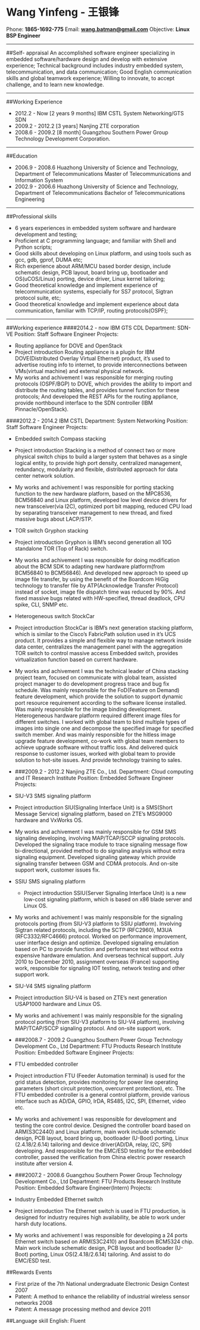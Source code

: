 <!--
Comments:
Using markdown to maintain the resume.
Easy to diff between different versions of files, update one file, synch  to all

TODO:
- Page break?
-->
Wang Yinfeng - 王银锋
===============
Phone: 	**1865-1692-775**
Email: **wang.batman@gmail.com**
Objective: **Linux BSP Engineer**
_____________________________
##Self- appraisal
An accomplished software engineer specializing in embedded software/hardware design and develop with extensive experience; Technical background includes industry embedded system, telecommunication, and data communication; Good English communication skills and global teamwork experience;  Willing to innovate, to accept challenge, and to learn new knowledge. 
___________________________
##Working Experience
- 2012.2  -   Now   [2 years 9 months] IBM CSTL System Networking/GTS SDN 
- 2009.2  -  2012.2  [3 years] Nanjing ZTE corporation
- 2008.6  -  2009.2  [8 month] Guangzhou Southern Power Group Technology Development Corporation.

______________________________
##Education
 - 2006.9 - 2008.6 Huazhong University of Science and Technology, Department of Telecommunications
 Master of Telecommunications and Information System
 - 2002.9 - 2006.6 Huazhong University of Science and Technology, Department of Telecommunications
 Bachelor of Telecommunications Engineering

___________________________                                                                                                     
##Professional skills
- 6 years experiences in embedded system software and hardware development and testing; 
- Proficient at C programming language; and familiar with Shell and Python scripts;
- Good skills about developing on Linux platform, and using tools such as gcc, gdb, gprof, DUMA etc;
- Rich experience about ARM/MCU based border design, include schematic design, PCB layout, board bring up, bootloader and OS(uCOS/Linux) porting, device driver, Linux kernel tailoring;
- Good theoretical knowledge and implement experience of telecommunication systems, especially for SS7 protocol, Sigtran protocol suite, etc; 
- Good theoretical knowledge and implement experience about data communication, familiar with TCP/IP, routing protocols(OSPF);
                                                                                                     

_______________________________
##Working experience
####2014.2  -  now  IBM GTS CDL
Department: SDN-VE 
Position: Staff Software Engineer
Projects: 

- Routing appliance for DOVE and OpenStack
 - Project introduction
Routing appliance is a plugin for IBM DOVE(Distributed Overlay Virtual Ethernet) product, it’s used to advertise routing info to internet, to provide interconnections between VMs(virtual machine) and external physical network.
 - My works and achivement
I was responsible for merging routing protocols (OSPF/BGP) to DOVE, which provides the ability to import and distribute the routing tables, and provides tunnel function for these protocols;
And developed the REST APIs for the routing appliance, provide northbound interface to the SDN controller (IBM Pinnacle/OpenStack).

####2012.2  -  2014.2 IBM CSTL
Department: System Networking
Position: Staff Software Engineer
Projects:

- Embedded switch Compass stacking
 - Project introduction
Stacking is a method of connect two or more physical switch chips to build a larger system that behaves as a single logical entity, to provide high port density, centralized management, redundancy, modularity and flexible, distributed approach for data center network solution.
 - My works and achivement
I was responsible for porting stacking function to the new hardware platform, based on the MPC8536, BCM56840 and Linux platform, developed low level device drivers for new transceiver(via I2C), optimized port bit mapping, reduced CPU load by separating transceiver management to new thread, and fixed massive bugs about LACP/STP.
- TOR switch Gryphon stacking
 - Project introduction
Gryphon is IBM’s second generation all 10G standalone TOR (Top of Rack) switch.
 - My works and achivement
I was responsible for doing modification about the BCM SDK to adapting new hardware platform(from BCM56840 to BCM56846). 
And developed new approach to speed up image file transfer, by using the benefit of the Boardcom HiGig technology to transfer file by ATP(Acknowledge Transfer Protocol) instead of socket, image file dispatch time was reduced by 90%.
And fixed massive bugs related with HW-specified, thread deadlock, CPU spike, CLI, SNMP etc.
- Heterogeneous switch StockCar
 - Project introduction 
StockCar is IBM’s next generation stacking platform, which is similar to the Cisco’s FabricPath solution used in it’s UCS product. It provides a simple and flexible way to manage network inside data center, centralizes the management panel with the aggregation TOR switch to control massive access Embedded switch, provides virtualization function based on current hardware.
 - My works and achivement
I was the technical leader of China stacking project team, focused on communicate with global team, assisted project manager to do development progress trace and bug fix schedule.
Was mainly responsible for the FoD(Feature on Demand) feature development, which provide the solution to support dynamic port resource requirement according to the software license installed.
Was mainly responsible for the image binding development. Heterogeneous hardware platform required different image files for different switches. I worked with global team to bind multiple types of images into single one and decompose the specified image for specified switch member.
And was mainly responsible for the hitless image upgrade feature development, co-work with global team members to achieve upgrade software without traffic loss.
And delivered quick response to customer issues, worked with global team to provide solution to hot-site issues. And provide technology training to sales.


- ###2009.2  -  2012.2     Nanjing ZTE Co., Ltd.
Department: Cloud computing and IT Research Institute
Position: Embedded Software Engineer
Projects:

- SIU-V3 SMS signaling platform
 - Project introduction 
SIU(Signaling Interface Unit) is a SMS(Short Message Service) signaling platform, based on ZTE’s MSG9000 hardware and VxWorks OS.
 - My works and achivement
I was mainly responsible for GSM SMS signaling developing, involving MAP/TCAP/SCCP signaling protocols. Developed the signaling trace module to trace signaling message flow bi-directional, provided method to do signaling analysis without extra signaling equipment.
Developed signaling gateway which provide signaling transfer between GSM and CDMA protocols.
And on-site support work, customer issues fix.
- SSIU SMS signaling platform
  - Project introduction
SSIU(Server Signaling Interface Unit) is a new low-cost signaling platform, which is based on x86 blade server and Linux OS.
 - My works and achivement
I was mainly responsible for the signaling protocols porting (from SIU-V3 platform to SSIU platform). Involving Sigtran related protocols, including the SCTP (RFC2960), M3UA (RFC3332/RFC4666) protocol.
Worked on performance improvement, user interface design and optimize.
Developed signaling emulation based on PC to provide function and performance test without extra expensive hardware emulation.
And overseas technical support. July 2010 to December 2010, assignment overseas (France) supporting work, responsible for signaling IOT testing, network testing and other support work.
- SIU-V4 SMS signaling platform
 - Project introduction
SIU-V4 is based on ZTE’s next generation USAP1000 hardware and Linux OS.
 - My works and achivement
I was mainly responsible for the signaling protocol porting (from SIU-V3 platform to SIU-V4 platform), involving MAP/TCAP/SCCP signaling protocol.
And on-site support work.


- ###2008.7  -  2009.2 Guangzhou Southern Power Group Technology Development Co., Ltd
Department: FTU Products Research Institute
Position: Embedded Software Engineer
Projects:

- FTU embedded controller
 - Project introduction
FTU (Feeder Automation terminal) is used for the grid status detection, provides monitoring for power line operating parameters (short circuit protection, overcurrent protection), etc. The FTU embedded controller is a general control platform, provide various interface such as AD/DA, GPIO,  IrDA, RS485, I2C, SPI, Ethernet, video etc.
 - My works and achivement
I was responsible for development and testing the core control device. Designed the controller board based on ARM(S3C2440) and Linux platform, main work include schematic design, PCB layout, board bring up, bootloader (U-Boot) porting, Linux (2.4.18/2.6.14) tailoring and device driver(AD/DA, relay, I2C, SPI) developing.
And responsible for the EMC/ESD testing for the embedded controller, passed the verification from China electric power research institute after version 4.

- ###2007.2  -  2008.6 Guangzhou Southern Power Group Technology Development Co., Ltd
Department: FTU Products Research Institute
Position: Embedded Software Engineer(Intern)
Projects:

- Industry Embedded Ethernet switch
 - Project introduction 
The Ethernet switch is used in FTU production, is designed for industry requires high availability, be able to work under harsh duty locations.
 - My works and achivement
I was responsible for developing a 24 ports Ethernet switch based on ARM(S3C2410) and Boardcom BCM5324 chip. Main work include schematic design, PCB layout and bootloader (U-Boot) porting, Linux OS(2.4.18/2.6.14) tailoring. 
And assist to do EMC/ESD test.
                                                                                                     
##Rewards Events
- First prize of the 7th National undergraduate Electronic Design Contest 2007
- Patent: A method to enhance the reliability of industrial wireless sensor networks 2008
- Patent: A message processing method and device 2011
                                                                                                     
##Language skill
English: Fluent
